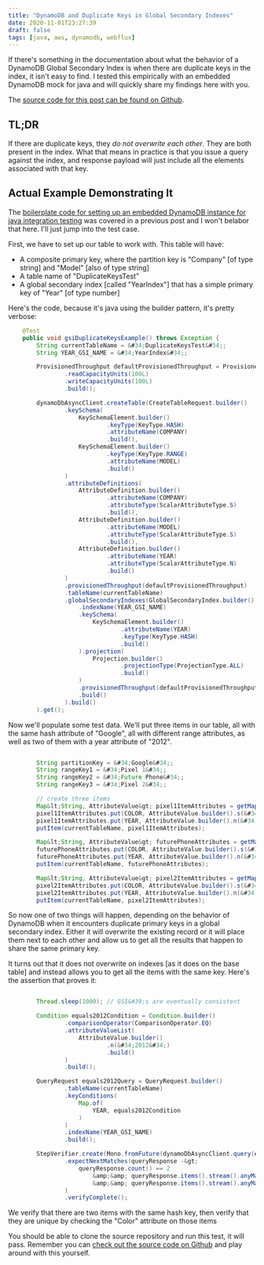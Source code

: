 ```yaml
---
title: "DynamoDB and Duplicate Keys in Global Secondary Indexes"
date: 2020-11-01T23:27:39
draft: false
tags: [java, aws, dynamodb, webflux]
---
```


If there&#39;s something in the documentation about what the behavior of a DynamoDB Global Secondary Index is when there are duplicate keys in the index, it isn&#39;t easy to find. I tested this empirically with an embedded DynamoDB mock for java and will quickly share my findings here with you.

The [source code for this post can be found on Github](https://github.com/nfisher23/webflux-and-dynamo/blob/master/src/test/java/com/nickolasfisher/reactivedynamo/PhoneServiceTest.java#L565).

## TL;DR

If there are duplicate keys, they _do not overwrite each other_. They are both present in the index. What that means in practice is that you issue a query against the index, and response payload will just include all the elements associated with that key.

## Actual Example Demonstrating It

The [boilerplate code for setting up an embedded DynamoDB instance for java integration testing](https://nickolasfisher.com/blog/Configuring-an-In-Memory-DynamoDB-instance-with-Java-for-Integration-Testing) was covered in a previous post and I won&#39;t belabor that here. I&#39;ll just jump into the test case.

First, we have to set up our table to work with. This table will have:

- A composite primary key, where the partition key is &#34;Company&#34; \[of type string\] and &#34;Model&#34; \[also of type string\]
- A table name of &#34;DuplicateKeysTest&#34;
- A global secondary index \[called &#34;YearIndex&#34;\] that has a simple primary key of &#34;Year&#34; \[of type number\]

Here&#39;s the code, because it&#39;s java using the builder pattern, it&#39;s pretty verbose:

```java
    @Test
    public void gsiDuplicateKeysExample() throws Exception {
        String currentTableName = &#34;DuplicateKeysTest&#34;;
        String YEAR_GSI_NAME = &#34;YearIndex&#34;;

        ProvisionedThroughput defaultProvisionedThroughput = ProvisionedThroughput.builder()
                .readCapacityUnits(100L)
                .writeCapacityUnits(100L)
                .build();

        dynamoDbAsyncClient.createTable(CreateTableRequest.builder()
                .keySchema(
                    KeySchemaElement.builder()
                            .keyType(KeyType.HASH)
                            .attributeName(COMPANY)
                            .build(),
                    KeySchemaElement.builder()
                            .keyType(KeyType.RANGE)
                            .attributeName(MODEL)
                            .build()
                )
                .attributeDefinitions(
                    AttributeDefinition.builder()
                            .attributeName(COMPANY)
                            .attributeType(ScalarAttributeType.S)
                            .build(),
                    AttributeDefinition.builder()
                            .attributeName(MODEL)
                            .attributeType(ScalarAttributeType.S)
                            .build(),
                    AttributeDefinition.builder()
                            .attributeName(YEAR)
                            .attributeType(ScalarAttributeType.N)
                            .build()
                )
                .provisionedThroughput(defaultProvisionedThroughput)
                .tableName(currentTableName)
                .globalSecondaryIndexes(GlobalSecondaryIndex.builder()
                    .indexName(YEAR_GSI_NAME)
                    .keySchema(
                        KeySchemaElement.builder()
                                .attributeName(YEAR)
                                .keyType(KeyType.HASH)
                                .build()
                    ).projection(
                        Projection.builder()
                                .projectionType(ProjectionType.ALL)
                                .build()
                    )
                    .provisionedThroughput(defaultProvisionedThroughput)
                    .build()
                ).build()
        ).get();

```

Now we&#39;ll populate some test data. We&#39;ll put three items in our table, all with the same hash attribute of &#34;Google&#34;, all with different range attributes, as well as two of them with a year attribute of &#34;2012&#34;.

```java

        String partitionKey = &#34;Google&#34;;
        String rangeKey1 = &#34;Pixel 1&#34;;
        String rangeKey2 = &#34;Future Phone&#34;;
        String rangeKey3 = &#34;Pixel 2&#34;;

        // create three items
        Map&lt;String, AttributeValue&gt; pixel1ItemAttributes = getMapWith(partitionKey, rangeKey1);
        pixel1ItemAttributes.put(COLOR, AttributeValue.builder().s(&#34;Blue&#34;).build());
        pixel1ItemAttributes.put(YEAR, AttributeValue.builder().n(&#34;2012&#34;).build());
        putItem(currentTableName, pixel1ItemAttributes);

        Map&lt;String, AttributeValue&gt; futurePhoneAttributes = getMapWith(partitionKey, rangeKey2);
        futurePhoneAttributes.put(COLOR, AttributeValue.builder().s(&#34;Silver&#34;).build());
        futurePhoneAttributes.put(YEAR, AttributeValue.builder().n(&#34;2012&#34;).build());
        putItem(currentTableName, futurePhoneAttributes);

        Map&lt;String, AttributeValue&gt; pixel2ItemAttributes = getMapWith(partitionKey, rangeKey3);
        pixel2ItemAttributes.put(COLOR, AttributeValue.builder().s(&#34;Cyan&#34;).build());
        pixel2ItemAttributes.put(YEAR, AttributeValue.builder().n(&#34;2014&#34;).build());
        putItem(currentTableName, pixel2ItemAttributes);

```

So now one of two things will happen, depending on the behavior of DynamoDB when it encounters duplicate primary keys in a global secondary index. Either it will overwrite the existing record or it will place them next to each other and allow us to get all the results that happen to share the same primary key.

It turns out that it does not overwrite on indexes \[as it does on the base table\] and instead allows you to get all the items with the same key. Here&#39;s the assertion that proves it:

```java

        Thread.sleep(1000); // GSI&#39;s are eventually consistent

        Condition equals2012Condition = Condition.builder()
                .comparisonOperator(ComparisonOperator.EQ)
                .attributeValueList(
                    AttributeValue.builder()
                            .n(&#34;2012&#34;)
                            .build()
                )
                .build();

        QueryRequest equals2012Query = QueryRequest.builder()
                .tableName(currentTableName)
                .keyConditions(
                    Map.of(
                        YEAR, equals2012Condition
                    )
                )
                .indexName(YEAR_GSI_NAME)
                .build();

        StepVerifier.create(Mono.fromFuture(dynamoDbAsyncClient.query(equals2012Query)))
                .expectNextMatches(queryResponse -&gt;
                    queryResponse.count() == 2
                        &amp;&amp; queryResponse.items().stream().anyMatch(m -&gt; m.get(COLOR).s().equals(&#34;Blue&#34;))
                        &amp;&amp; queryResponse.items().stream().anyMatch(m -&gt; m.get(COLOR).s().equals(&#34;Silver&#34;))
                )
                .verifyComplete();

```

We verify that there are two items with the same hash key, then verify that they are unique by checking the &#34;Color&#34; attribute on those items

You should be able to clone the source repository and run this test, it will pass. Remember you can [check out the source code on Github](https://github.com/nfisher23/webflux-and-dynamo/blob/master/src/test/java/com/nickolasfisher/reactivedynamo/PhoneServiceTest.java#L565) and play around with this yourself.
